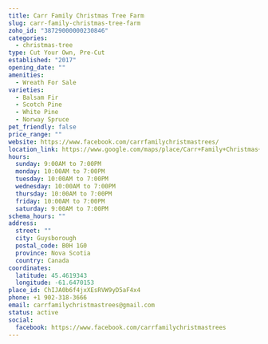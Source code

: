 ```yaml
---
title: Carr Family Christmas Tree Farm
slug: carr-family-christmas-tree-farm
zoho_id: "38729000000230846"
categories:
  - christmas-tree
type: Cut Your Own, Pre-Cut
established: "2017"
opening_date: ""
amenities:
  - Wreath For Sale
varieties:
  - Balsam Fir
  - Scotch Pine
  - White Pine
  - Norway Spruce
pet_friendly: false
price_range: ""
website: https://www.facebook.com/carrfamilychristmastrees/
location_link: https://www.google.com/maps/place/Carr+Family+Christmas+Tree+Farm/@45.461934299999996,-61.6470153,14z/data=!4m8!1m2!2m1!1sCarr+Family+Christmas+Tree+Farm!3m4!1s0x4b5cf1887ffa4603:0x1ee385960f726f55!8m2!3d45.461934299999996!4d-61.6470153
hours:
  sunday: 9:00AM to 7:00PM
  monday: 10:00AM to 7:00PM
  tuesday: 10:00AM to 7:00PM
  wednesday: 10:00AM to 7:00PM
  thursday: 10:00AM to 7:00PM
  friday: 10:00AM to 7:00PM
  saturday: 9:00AM to 7:00PM
schema_hours: ""
address:
  street: ""
  city: Guysborough
  postal_code: B0H 1G0
  province: Nova Scotia
  country: Canada
coordinates:
  latitude: 45.4619343
  longitude: -61.6470153
place_id: ChIJA0b6f4jxXEsRVW9yD5aF4x4
phone: +1 902-318-3666
email: carrfamilychristmastrees@gmail.com
status: active
social:
  facebook: https://www.facebook.com/carrfamilychristmastrees
---
```



